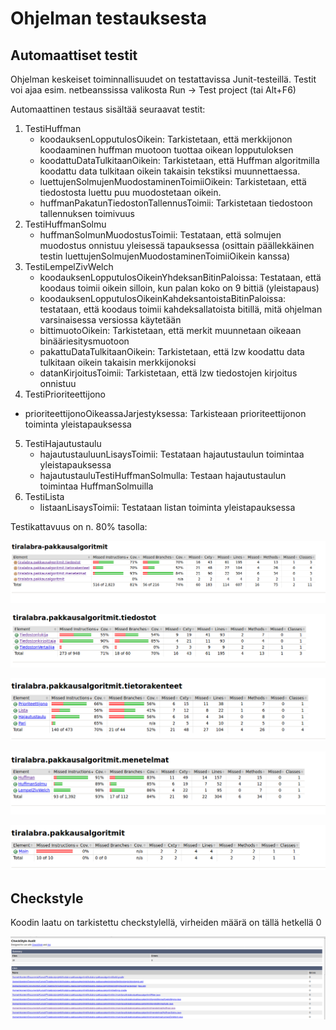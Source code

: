 # Ohjelman testauksesta

## Automaattiset testit

Ohjelman keskeiset toiminnallisuudet on testattavissa Junit-testeillä. Testit voi
ajaa esim. netbeanssissa valikosta Run -> Test project (tai Alt+F6)

Automaattinen testaus sisältää seuraavat testit:

1. TestiHuffman
   - koodauksenLopputulosOikein: Tarkistetaan, että merkkijonon koodaaminen huffman
   muotoon tuottaa oikean lopputuloksen
   - koodattuDataTulkitaanOikein: Tarkistetaan, että Huffman algoritmilla koodattu
   data tulkitaan oikein takaisin tekstiksi muunnettaessa.
   - luettujenSolmujenMuodostaminenToimiiOikein: Tarkistetaan, että tiedostosta
   luettu puu muodostetaan oikein.
   - huffmanPakatunTiedostonTallennusToimii: Tarkistetaan tiedostoon tallennuksen
   toimivuus
2. TestiHuffmanSolmu
   - huffmanSolmunMuodostusToimii: Testataan, että solmujen muodostus onnistuu
   yleisessä tapauksessa (osittain päällekkäinen testin luettujenSolmujenMuodostaminenToimiiOikein kanssa)
3. TestiLempelZivWelch
   - koodauksenLopputulosOikeinYhdeksanBitinPaloissa: Testataan, että koodaus toimii
   oikein silloin, kun palan koko on 9 bittiä (yleistapaus)
   - koodauksenLopputulosOikeinKahdeksantoistaBitinPaloissa: testataan, että koodaus
   toimii kahdeksallatoista bitillä, mitä ohjelman varsinaisessa versiossa käytetään
   - bittimuotoOikein: Tarkistetaan, että merkit muunnetaan oikeaan binääriesitysmuotoon
   - pakattuDataTulkitaanOikein: Tarkistetaan, että lzw koodattu data tulkitaan oikein
   takaisin merkkijonoksi
   - datanKirjoitusToimii: Tarkistetaan, että lzw tiedostojen kirjoitus onnistuu
4.  TestiPrioriteettijono
   - prioriteettijonoOikeassaJarjestyksessa: Tarkisteaan prioriteettijonon toiminta
   yleistapauksessa
5. TestiHajautustaulu
   - hajautustauluunLisaysToimii: Testataan hajautustaulun toimintaa yleistapauksessa
   - hajautustauluTestiHuffmanSolmulla: Testaan hajautustaulun toimintaa HuffmanSolmuilla
6. TestiLista
   - listaanLisaysToimii: Testataan listan toiminta yleistapauksessa

Testikattavuus on n. 80% tasolla:

![Jacoco-raportti 1](https://github.com/nikomn/tiralabra-pakkausalgoritmit/blob/master/dokumentaatio/jacoco-kuvat/jacoco1.png)

![Jacoco-raportti 2](https://github.com/nikomn/tiralabra-pakkausalgoritmit/blob/master/dokumentaatio/jacoco-kuvat/jacoco2.png)

![Jacoco-raportti 3](https://github.com/nikomn/tiralabra-pakkausalgoritmit/blob/master/dokumentaatio/jacoco-kuvat/jacoco3.png)

![Jacoco-raportti 4](https://github.com/nikomn/tiralabra-pakkausalgoritmit/blob/master/dokumentaatio/jacoco-kuvat/jacoco4.png)

![Jacoco-raportti 5](https://github.com/nikomn/tiralabra-pakkausalgoritmit/blob/master/dokumentaatio/jacoco-kuvat/jacoco5.png)

## Checkstyle

Koodin laatu on tarkistettu checkstylellä, virheiden määrä on tällä hetkellä 0

![Checkstyle-raportti](https://github.com/nikomn/tiralabra-pakkausalgoritmit/blob/master/dokumentaatio/jacoco-kuvat/checkstyle1.png)
